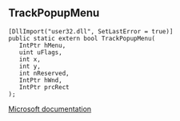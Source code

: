 ## TrackPopupMenu

```
[DllImport("user32.dll", SetLastError = true)]
public static extern bool TrackPopupMenu(
   IntPtr hMenu,
   uint uFlags,
   int x,
   int y,
   int nReserved,
   IntPtr hWnd,
   IntPtr prcRect
);
```

[Microsoft documentation](https://docs.microsoft.com/en-us/windows/win32/api/winuser/nf-winuser-trackpopupmenu)
